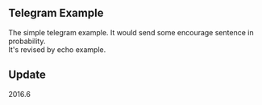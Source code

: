 ## Telegram Example    

The simple telegram example. It would send some encourage sentence in probability.    
It's revised by echo example.

Update    
---------------------    
2016.6
